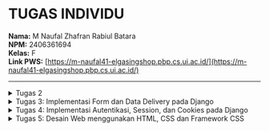 # TUGAS INDIVIDU
**Nama:** M Naufal Zhafran Rabiul Batara  
**NPM:** 2406361694  
**Kelas:** F  
**Link PWS:** [https://m-naufal41-elgasingshop.pbp.cs.ui.ac.id/](https://m-naufal41-elgasingshop.pbp.cs.ui.ac.id/)

---

<details>
<summary>Tugas 2</summary>
Link: [https://m-naufal41-elgasingshop.pbp.cs.ui.ac.id/](https://m-naufal41-elgasingshop.pbp.cs.ui.ac.id/)

1. Jelaskan bagaimana cara kamu mengimplementasikan checklist di atas secara step-by-step (bukan hanya sekadar mengikuti tutorial).  
   - Membuat sebuah proyek Django baru.  
     langkah pertama saya membuat direktori baru bernama footballshop lalu saya masuk kedalam direktori tersebut menggunakan command "cd footballshop" lalu setelah itu saya membuat virtual environment dan mengaktifkannya, tujuannya agar package dan dependencies dari projek kita tidak nabrak dengan versi lain yang terinstall di komputer saya, setelah itu saya menyiapkan dependencies yang ingin saya gunakan di requirements.txt lalu menginstalasi dependencies tersebut dengan menggunakan command "pip install -r requirements.txt" lalu setelah itu baru saya membuat projek djangonya yang bernama football_shop dengan perintah "django-admin startproject football_shop ."

   - Membuat aplikasi dengan nama main pada proyek tersebut.  
     menggunakan command "python manage.py startapp main" 
     
   - Melakukan routing pada proyek agar dapat menjalankan aplikasi main.  
     mendaftarkannya ke INSTALLED_APPS di settings.py

   - Membuat model pada aplikasi main dengan nama Product dan memiliki atribut wajib sebagai berikut.  
     pertama saya buka file models.py di main lalu saya mengisi filenya seperti di tutorial namun saya mengganti isi pilihan categorynya sesuai dengan kebutuhan saya yaitu toko bola jadi saya menggantinya dengan jenis item yang ingin saya jual lalu saya mendefine id field bertipe UUIDField yang digunakan sebagai primary key, name field bertipe charfield untuk nama item yang akan saya jual dengan panjang maksimal 255 char, price field bertipe integerfield yang menyimpan harga dari item, description field bertipe textfield yang menyimpan deskripsi dari item yang akan dijual, thumbnail field bertipe URL yang menyimpan URL gambar thumbnail item, category field bertipe charfield untuk menyimpan kategori dari item, is_featured untuk menentukan apakah item ini akan ditampilkan sebagai barang unggulan atau tidak, created_at yang otomatis berisi tanggal dan waktu saat data dibuat, dan yang terakhir method __str__ yang mengembalikan representasi string dari nama dan harga item.

   - Membuat sebuah fungsi pada views.py untuk dikembalikan ke dalam sebuah template HTML yang menampilkan nama aplikasi serta nama dan kelas kamu.  
     di view saya membuat variable npm nama kelas nama projek yang akan saya gunakan di template html saya

   - Membuat sebuah routing pada urls.py aplikasi main untuk memetakan fungsi yang telah dibuat pada views.py.  
     proses mengonfirugasi routing diawali dengan membuat file urls.py di main lalu membuat urlpatterns (list berisi objek URLPATTERN yang dihasilkan fungsi path()) tidak lupa juga menambahkan urls yang kita buat tadi di main ke urlpatterns di urls.py direktori djangonya (football_shop).

   - Melakukan deployment ke PWS terhadap aplikasi yang sudah dibuat sehingga nantinya dapat diakses oleh teman-temanmu melalui Internet.  
     buka web pws lalu create new project (elgasingshop) setelah itu saya mengisi tab environs sesuai dengan isi .env.prod project saya lalu menambahkan url deployment pws ke allowed host setelah itu saya jalankan perintah yang terdapat di project command lalu mengisi git credential manager setelah itu saya push dan selesai.

2. <img width="800" height="450" alt="image" src="https://github.com/user-attachments/assets/bf8fd7bb-71d6-4fa3-a7c1-762a1e06fd14" />  
   source: https://www.dothedev.com/blog/what-is-django-used-for/

   - urls.py berfungsi untuk menentukan ke mana request HTTP diarahkan. saat user mengakses URL di browser, django memeriksa urlpattern di urls.py jika ada yang cocok, request diteruskan ke fungsi tertentu di views.py
   - views.py berfungsi untuk menangani request dan menentukan respon. awalnya dia menerima request dari urls.py setelah itu mengambil data dari models.py lalu memilikih template HTML untuk response.
   - models.py berfungsi sebagai representasi database. models.py berisi class yang mempresentasikan tabel di database, lalu views.py menggunakan model ini untuk membaca/menulis data dari atau ke databse.
   - template berfungsi untuk menyusun tampilan yang akan dikirim ke user. template menerima data dari views.py lalu menggabungkan data ke dalam HTML lalu hasil akhirnya adalah HTML response yang dikirim ke browser.

3. ada banyak peran dan fungsi settings.py yang pertama menentukan jenis database yang digunakan dan cara menghubungkannya, berisi daftar aplikasi django yang aktif dan akan digunakan dalam proyek, berisi daftar domain yang diperbolehkan mengakses app, mengatur direktori yang digunakan untuk memproses template HTML.

4. Bagaimana cara kerja migrasi database di Django?  
   migrasi database di gjango adalah proses untuk membuat dan mengubah struktur database. django memakai 2 command, yang pertama "python manage.py makemigrations" yang berfungsi membaca perubahan di models.py dan membuat folder migrations, yang kedua "python manage.py migrate" yang berfungsi untuk menjalankan file migration yang sudah dibuat ke database, django akan membuat atau mengubah tabel di database sesuai intruksi migration

5. dalam software development menurut saya lebih baik untuk mempelajari backend terlebih dahulu karena frontend menurut saya adalah hal yang mudah dipelajari bahkan bisa dengan bantuan AI, tidak dengan backend yang berisi logic yang rumit dan berhubungan databse yang dimana bersifat pribadi jadi menurut saya kita harus paham backend terlebih dahulu. namun kenapa harus memakai Django? karena yang pertama django menggunakan bahasa python yang dimana bahasa yang paling mudah untuk dipahami (mendekati bahasa manusia) lalu django menggunakan pola MVT dimana sangat bagus untuk belajar memisahkan logika view, data, dan tampilan yang merupakan dasar dari software development.

6. amann
</details>

<details>
<summary>Tugas 3: Implementasi Form dan Data Delivery pada Django</summary>

1. Mengapa kita memerlukan data delivery dalam pengimplementasian sebuah platform?  
   Data delivery dibutuhkan agar data dari server dapat diakses oleh client atau aplikasi lain dalam format yang terstandarisasi. hal ini memungkinkan aplikasi untuk:
   - Melakukan integrasi dengan sistem lain.
   - Mengirim dan menerima data secara real-time.
   - Memisahkan logika backend dan frontend, sehingga frontend bisa mengambil data tanpa harus terikat dengan template HTML.

2. Mana yang lebih baik antara XML dan JSON? Mengapa JSON lebih populer dibandingkan XML?  
   - XML cocok untuk data yang memiliki struktur kompleks dan membutuhkan validasi ketat.  
   - sedangkan JSON Lebih ringkas, mudah dibaca manusia maupun mesin, lebih cepat diparsing, dan sudah menjadi standar dalam komunikasi API modern.  
     JSON lebih populer karena lebih efisien, simpel, dan didukung luas di berbagai bahasa pemrograman.

3. Fungsi dari method is_valid() pada form Django dan mengapa kita membutuhkannya?  
   Method is_valid() digunakan untuk:
   - Mengecek apakah data yang dikirim user melalui form sesuai dengan aturan yang didefinisikan di model atau form.
   - Menghindari error ketika data disimpan ke database.  
     kita membutuhkan is_valid() karena tanpa is_valid(), data yang tidak sesuai bisa masuk ke database dan menimbulkan inkonsistensi.

4. Mengapa kita membutuhkan csrf_token saat membuat form di Django? Apa yang dapat terjadi jika kita tidak menambahkannya?  
   - csrf_token digunakan untuk mencegah CSRF (Cross-Site Request Forgery), yaitu serangan di mana penyerang mencoba mengirim permintaan palsu ke server dengan identitas user yang sedang login.  
   - Jika csrf_token tidak ditambahkan, form Django akan ditolak secara default (Forbidden 403).  
   - Tanpa proteksi ini, penyerang bisa mengeksploitasi user yang sedang login untuk melakukan aksi berbahaya, misalnya menghapus data atau melakukan transaksi tanpa izin.

5. Bagaimana cara mengimplementasikan checklist tugas ini secara step-by-step?  
   1. Membuat 4 fuction baru di views dengan menggunakan Httpresponse dan seriaizers untuk menampilkan data dalam format XML, JSON, XML by ID, dan JSON by ID.  
   2. Menambahkan routing URL di urls.py untuk masing-masing view.  
   3. membuat base.html (direktori templates pada root) yang berfungsi sebagai template dasar yang dapat digunakan sebagai kerangka umum untuk halaman web lainnya  
   4. menambahkan base.html tadi ke list TEMPLATES di settings.py  
   5. edit main.html pada dir main/templates agar menggunakan template utama  
   6. membuat forms.py  
   7. menambahkan function create_items & show_items pada views.py dan membuat list item pada fuction show_main  
   8. import function yang telah dibuat ke urls.py  
   9. membuat tampilan baru untuk main.html (buat button add items dan juga menampilkan daftar berita dan juga button detail).  
   10. Membuat create_items & items_detail (.html) untuk halaman ketika button additems di klik dan juga button detail.

6. Feedback untuk Asdos di Tutorial 2  
   amann

Dokumentasi Postman  
<img width="1470" height="919" alt="Screenshot 2025-09-17 at 03 56 59" src="https://github.com/user-attachments/assets/91fb4f94-561c-4d44-afdd-0fea11b29762" />  
<img width="1470" height="919" alt="Screenshot 2025-09-17 at 03 57 03" src="https://github.com/user-attachments/assets/a459f6f8-f10b-4d1c-8280-61aa4b06577e" />  
<img width="1470" height="919" alt="Screenshot 2025-09-17 at 03 57 06" src="https://github.com/user-attachments/assets/bc1b547b-b007-408e-b20f-08da01317b82" />  
<img width="1470" height="919" alt="Screenshot 2025-09-17 at 03 57 08" src="https://github.com/user-attachments/assets/06f1fc9e-58a3-4a28-a377-cb3845220bb6" />
</details>

<details>
<summary>Tugas 4: Implementasi Autentikasi, Session, dan Cookies pada Django</summary>

## Pertanyaan di README

<details>
<summary>1. Apa itu Django AuthenticationForm? Jelaskan juga kelebihan dan kekurangannya.</summary>

**AuthenticationForm** adalah form bawaan Django untuk proses login.  
- **Kelebihan**: Mudah digunakan, langsung terintegrasi dengan sistem autentikasi Django.  
- **Kekurangan**: Kurang fleksibel jika butuh customisasi form login yang kompleks.

</details>

<details>
<summary>2. Apa perbedaan antara autentikasi dan otorisasi? Bagaiamana Django mengimplementasikan kedua konsep tersebut?</summary>

- **Autentikasi**: Proses memverifikasi identitas pengguna (misalnya login dengan username & password).  
- **Otorisasi**: Proses menentukan hak akses pengguna setelah berhasil diautentikasi.  
  Django menggunakan `django.contrib.auth` untuk autentikasi dan `permissions`/`groups` untuk otorisasi.

</details>

<details>
<summary>3. Kelebihan & Kekurangan Session dan Cookies</summary>

- **Session**  
  - **Kelebihan**: Data tersimpan di server → lebih aman.  
  - **Kekurangan**: Membutuhkan manajemen penyimpanan di server.  
- **Cookies**  
  - **Kelebihan**: Ringan, langsung tersimpan di browser.  
  - **Kekurangan**: Rentan dimanipulasi/diintip jika tidak dienkripsi.

</details>

<details>
<summary>4. Apakah penggunaan Cookies aman secara default?</summary>

- **Cookies** tidak selalu aman secara default.  
- Potensi risiko: *session hijacking*, *cross-site scripting (XSS)*.  
- **Django** menyediakan mitigasi:  
  - `HttpOnly=True` → mencegah akses JavaScript.  
  - `Secure=True` → hanya dikirim lewat HTTPS.  
  - `SESSION_COOKIE_AGE` → atur waktu kadaluarsa.

</details>

## Implementasi Checklist Step by Step

<details>
<summary>1. Mengimplementasikan fungsi registrasi, login, dan logout untuk memungkinkan pengguna mengakses aplikasi sesuai dengan status login/log out-nya.</summary>

1. membuat function regist, login ,logout  
2. membuat tampilan page untuk registrasi, login. untuk logout cuman ditambahkan button pada main.html  
3. Merestriksi Akses Halaman Main dan item Detail dengan menggunakan @loginrequired  
4. menambahkan info last login

</details>

<details>
<summary>2. Membuat dua (2) akun pengguna dengan masing-masing tiga (3) dummy data menggunakan model yang telah dibuat sebelumnya untuk setiap akun di lokal.</summary>

1. elgasing  
   - Jersey  
   - El gasing de la Goat  
   - onananananna  

2. decul  
   - Jersey  
   - Barca  
   - Bangku

</details>

<details>
<summary>3. Menghubungkan model Product dengan User</summary>

1. import user di models.py dengan menambahkan line command "from django.contrib.auth.models import User"  
2. define user sebagai "user = models.ForeignKey(User, on_delete=models.CASCADE, null=True)" ini berfungsi untuk menghubungkan satu items dengan satu user melalui sebuah relationship  
3. buat migrasi model lalu migrasi  
4. edit views.py di bagian create_items  

@login_required(login_url='/login')
def create_items(request):
    form = ItemForm(request.POST or None)
    if form.is_valid() and request.method == "POST":
        form_entry = form.save(commit = False)
        form_entry.user = request.user
        form_entry.save()
        return redirect('main:show_main')
    context = {'form': form}
    return render(request, "create_items.html", context)
    
Parameter commit=False pada potongan kode di atas digunakan agar Django tidak langsung menyimpan objek hasil form ke database. Dengan begitu, kita memiliki kesempatan untuk memodifikasi objek tersebut terlebih dahulu sebelum disimpan.

membuat filter type di show main untuk tampilan default kita set ke all (semua barang yang dijual oleh semua user)

menambahkan tombol all and my items di main_html

menambah info seller di item detail

</details> 
<details> 
<summary>4. Menampilkan detail informasi pengguna yang sedang logged in seperti username dan menerapkan cookies seperti last_login pada halaman utama aplikasi.</summary>

mengubah bagian kode di fungsi login_user untuk menyimpan cookie baru bernama last_login yang berisi timestamp terakhir kali pengguna melakukan login.

menambah lastlogin pada context variable di show_main

mengubah fungsi logout agar menghapus cookie setelah logout

menambah info lastlogin di main html

</details> 
</details> 
<details> 
<summary>Tugas 5: Desain Web menggunakan HTML, CSS dan Framework CSS</summary> 
<details> 
<summary>Jawaban Pertanyaan</summary> 
<details> 
<summary>Jika terdapat beberapa CSS selector untuk suatu elemen HTML, jelaskan urutan prioritas pengambilan CSS selector tersebut!</summary>

Urutan prioritas menentukan style mana yang akan diterapkan jika ada beberapa CSS yang menargetkan elemen yang sama. urutannya sebagai berikut:

Inline style (<divstyle="color: red;">)

ID selector (#id)

Class, pseudo-class, attribute selector (.class, :hover, [type="text"])

Element selector (div, p, h1)

Universal selector (*)

</details> 
<details> 
<summary>Mengapa responsive design menjadi konsep yang penting dalam pengembangan aplikasi web? Berikan contoh aplikasi yang sudah dan belum menerapkan responsive design, serta jelaskan mengapa!</summary>

ada banyak alasan kenapa responsive design menjadi konsep penting namun menurut saya alasan utamanya adalah untuk user experience yang baik dan juga responsive design mendukung tampilan untuk segala jenis device tanpa harus membuat versi yang berbeda.
contoh yang sudah menerapkan dan belum:

sudah: instagram, tokopedia

belum: pacil web service

</details> 
<details> 
<summary>Jelaskan perbedaan antara margin, border, dan padding, serta cara untuk mengimplementasikan ketiga hal tersebut!</summary>

Margin adalah jarak luar elemen ke elemen lain sedangkan border adalah garis di sekitar elemen sedangkan padding adalah jarak dalam antara konten elemen dengan border
contoh implementasi:

div {
  margin: 20px;   /* jarak luar 20px */
  padding: 10px;  /* jarak dalam 10px */
  border: 2px solid black; /* garis hitam 2px */
}

</details> 
<details> 
<summary>Jelaskan konsep flex box dan grid layout beserta kegunaannya!</summary>

Flexbox dan Grid adalah layout modern CSS untuk mengatur posisi elemen. bedanya flexbox untuk satu dimensi(baris/kolom) sedangkan grid untuk dua dimensi

</details> 
</details> 
<details> 
<summary>Penjelasan Step by Step</summary>

implementasi fungsi untuk menghapus dan mengedit product
pertama kita buat dulu functionnya di views.py lalu setelah itu kita tambahkan pathnya di urls.py setelah itu kita buat button buat edit and delete

kustomisasi desain template HTML
sebenarnya bagian ini saya bingung mau jelasin gimana tapi intinya yang pertama itu saya setting dulu agar tailwind dapat digunakan dan juga membuat static global css untuk style yang digunakan berulang kali (jadi otomatis ke set stylenya tidak perlu menambah style lagi) setelah itu sebenarnya kurang lebih sama kayak tutorial paling pemilihan warna saja yang berbeda saya menggunakan warna biru saya juga membuat sedikit perubahan di bagian card karna tidak boleh persis sama, pada cardnya saya mengganti readmore jadi view details lalu informasi views saya ganti jadi informasi penjual setelah itu saya sedikit menambahkan efek hover.

navigation bar
ini juga kurang lebih sama paling beda warna dan juga untuk info user dan juga logout saya menggunakan logo user yang bisa drop down

</details> 
</details>
